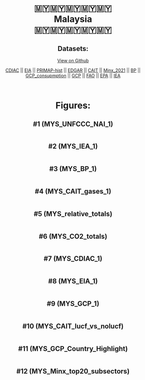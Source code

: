 
<center>
<h1 align="center">
🇲🇾🇲🇾🇲🇾🇲🇾🇲🇾
<br>
Malaysia
<br>
🇲🇾🇲🇾🇲🇾🇲🇾🇲🇾
</h1>
<h2>Datasets:</h2>
<p><a href="https://github.com/dquintani/GreenhouseData/tree/master/country_data/MYS_Malaysia/data">View on Github</a>
<br></p><p><a href="data/MYS_CDIAC.csv">CDIAC</a> || <a href="data/MYS_EIA.csv">EIA</a> || <a href="data/MYS_PRIMAP-hist.csv">PRIMAP-hist</a> || <a href="data/MYS_EDGAR.csv">EDGAR</a> || <a href="data/MYS_CAIT.csv">CAIT</a> || <a href="data/MYS_Minx_2021.csv">Minx_2021</a> || <a href="data/MYS_BP.csv">BP</a> || <a href="data/MYS_GCP_consupmption.csv">GCP_consupmption</a> || <a href="data/MYS_GCP.csv">GCP</a> || <a href="data/MYS_FAO.csv">FAO</a> || <a href="data/MYS_EPA.csv">EPA</a> || <a href="data/MYS_IEA.csv">IEA</a></p><p><br></p>
<h1>Figures:</h1><h2>#1 (MYS_UNFCCC_NAI_1)</h2>
<p><img alt="" src="figures/MYS_UNFCCC_NAI_1.png" /></p><h2>#2 (MYS_IEA_1)</h2>
<p><img alt="" src="figures/MYS_IEA_1.png" /></p><h2>#3 (MYS_BP_1)</h2>
<p><img alt="" src="figures/MYS_BP_1.png" /></p><h2>#4 (MYS_CAIT_gases_1)</h2>
<p><img alt="" src="figures/MYS_CAIT_gases_1.png" /></p><h2>#5 (MYS_relative_totals)</h2>
<p><img alt="" src="figures/MYS_relative_totals.png" /></p><h2>#6 (MYS_CO2_totals)</h2>
<p><img alt="" src="figures/MYS_CO2_totals.png" /></p><h2>#7 (MYS_CDIAC_1)</h2>
<p><img alt="" src="figures/MYS_CDIAC_1.png" /></p><h2>#8 (MYS_EIA_1)</h2>
<p><img alt="" src="figures/MYS_EIA_1.png" /></p><h2>#9 (MYS_GCP_1)</h2>
<p><img alt="" src="figures/MYS_GCP_1.png" /></p><h2>#10 (MYS_CAIT_lucf_vs_nolucf)</h2>
<p><img alt="" src="figures/MYS_CAIT_lucf_vs_nolucf.png" /></p><h2>#11 (MYS_GCP_Country_Highlight)</h2>
<p><img alt="" src="figures/MYS_GCP_Country_Highlight.png" /></p><h2>#12 (MYS_Minx_top20_subsectors)</h2>
<p><img alt="" src="figures/MYS_Minx_top20_subsectors.png" /></p>